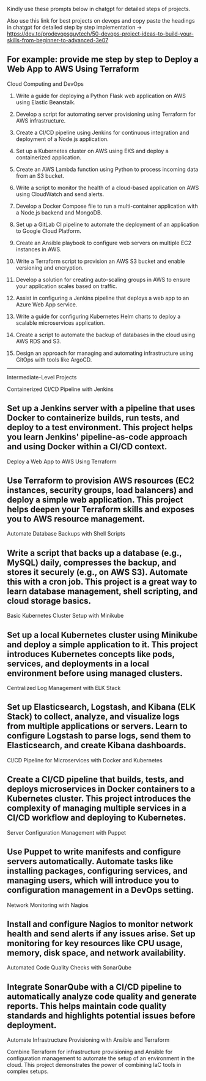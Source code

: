 Kindly use these prompts below in chatgpt for detailed steps of projects.

Also use this link for best projects on devops and copy paste the headings in chatgpt for detailed step by step implementation -> https://dev.to/prodevopsguytech/50-devops-project-ideas-to-build-your-skills-from-beginner-to-advanced-3e07

For example: provide me step by step to Deploy a Web App to AWS Using Terraform
-----------------------------
Cloud Computing and DevOps 

1. Write a guide for deploying a Python Flask web application on AWS using Elastic Beanstalk.

2. Develop a script for automating server provisioning using Terraform for AWS infrastructure.

3. Create a CI/CD pipeline using Jenkins for continuous integration and deployment of a Node.js application.

4. Set up a Kubernetes cluster on AWS using EKS and deploy a containerized application.

5. Create an AWS Lambda function using Python to process incoming data from an S3 bucket.

6. Write a script to monitor the health of a cloud-based application on AWS using CloudWatch and send alerts.

7. Develop a Docker Compose file to run a multi-container application with a Node.js backend and MongoDB.

8. Set up a GitLab CI pipeline to automate the deployment of an application to Google Cloud Platform.

9. Create an Ansible playbook to configure web servers on multiple EC2 instances in AWS.

10. Write a Terraform script to provision an AWS S3 bucket and enable versioning and encryption.

11. Develop a solution for creating auto-scaling groups in AWS to ensure your application scales based on traffic.

12. Assist in configuring a Jenkins pipeline that deploys a web app to an Azure Web App service.

13. Write a guide for configuring Kubernetes Helm charts to deploy a scalable microservices application.

14. Create a script to automate the backup of databases in the cloud using AWS RDS and S3.

15. Design an approach for managing and automating infrastructure using GitOps with tools like ArgoCD.

--------------------------------------------------------------------
Intermediate-Level Projects

Containerized CI/CD Pipeline with Jenkins

Set up a Jenkins server with a pipeline that uses Docker to containerize builds, run tests, and deploy to a test environment. This project helps you learn Jenkins' pipeline-as-code approach and using Docker within a CI/CD context.
-----------------------
Deploy a Web App to AWS Using Terraform

Use Terraform to provision AWS resources (EC2 instances, security groups, load balancers) and deploy a simple web application. This project helps deepen your Terraform skills and exposes you to AWS resource management.
--------------------------
Automate Database Backups with Shell Scripts

Write a script that backs up a database (e.g., MySQL) daily, compresses the backup, and stores it securely (e.g., on AWS S3). Automate this with a cron job. This project is a great way to learn database management, shell scripting, and cloud storage basics.
----------------------------
Basic Kubernetes Cluster Setup with Minikube

Set up a local Kubernetes cluster using Minikube and deploy a simple application to it. This project introduces Kubernetes concepts like pods, services, and deployments in a local environment before using managed clusters.
------------------------
Centralized Log Management with ELK Stack

Set up Elasticsearch, Logstash, and Kibana (ELK Stack) to collect, analyze, and visualize logs from multiple applications or servers. Learn to configure Logstash to parse logs, send them to Elasticsearch, and create Kibana dashboards.
-----------------------------
CI/CD Pipeline for Microservices with Docker and Kubernetes

Create a CI/CD pipeline that builds, tests, and deploys microservices in Docker containers to a Kubernetes cluster. This project introduces the complexity of managing multiple services in a CI/CD workflow and deploying to Kubernetes.
-------------------------------
Server Configuration Management with Puppet

Use Puppet to write manifests and configure servers automatically. Automate tasks like installing packages, configuring services, and managing users, which will introduce you to configuration management in a DevOps setting.
-------------------------------
Network Monitoring with Nagios

Install and configure Nagios to monitor network health and send alerts if any issues arise. Set up monitoring for key resources like CPU usage, memory, disk space, and network availability.
----------------------------------
Automated Code Quality Checks with SonarQube

Integrate SonarQube with a CI/CD pipeline to automatically analyze code quality and generate reports. This helps maintain code quality standards and highlights potential issues before deployment.
-----------------------------------
Automate Infrastructure Provisioning with Ansible and Terraform

Combine Terraform for infrastructure provisioning and Ansible for configuration management to automate the setup of an environment in the cloud. This project demonstrates the power of combining IaC tools in complex setups.

